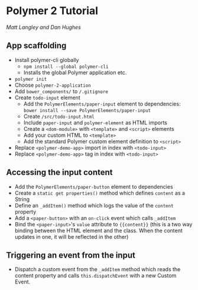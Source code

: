 # Polymer 2 Tutorial

_Matt Langley and Dan Hughes_

## App scaffolding

- Install polymer-cli globally
	- `npm install --global polymer-cli`
	- Installs the global Polymer application etc.
- `polymer init`
- Choose `polymer-2-application`
- Add `bower_components/` to `/.gitignore`
- Create `todo-input` element
	- Add the `PolymerElements/paper-input` element to dependencies: `bower install --save PolymerElements/paper-input`
	- Create `/src/todo-input.html`
	- Include `paper-input` and `polymer-element` as HTML imports
	- Create a `<dom-module>` with `<template>` and `<script>` elements
	- Add your custom HTML to `<template>`
	- Add the standard Polymer custom element definition to `<script>`
- Replace `<polymer-demo-app>` import in index with `<todo-input>`
- Replace `<polymer-demo-app>` tag in index with `<todo-input>`

## Accessing the input content

- Add the `PolymerElements/paper-button` element to dependencies
- Create a `static get properties()` method which defines `content` as a String
- Define an `_addItem()` method which logs the value of the `content` property
- Add a `<paper-button>` with an `on-click` event which calls `_addItem`
- Bind the `<paper-input>`'s `value` attribute to `{{content}}` (this is a two way binding between the HTML element and the class. When the content updates in one, it will be reflected in the other)

## Triggering an event from the input

- Dispatch a custom event from the `_addItem` method which reads the content property and calls `this.dispatchEvent` with a new Custom Event.
